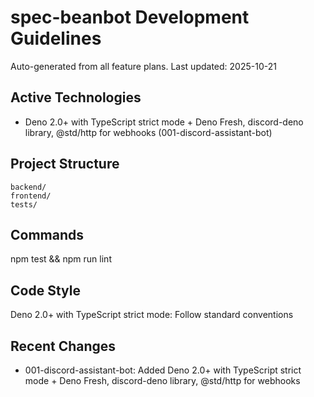 # spec-beanbot Development Guidelines

Auto-generated from all feature plans. Last updated: 2025-10-21

## Active Technologies
- Deno 2.0+ with TypeScript strict mode + Deno Fresh, discord-deno library, @std/http for webhooks (001-discord-assistant-bot)

## Project Structure
```
backend/
frontend/
tests/
```

## Commands
npm test && npm run lint

## Code Style
Deno 2.0+ with TypeScript strict mode: Follow standard conventions

## Recent Changes
- 001-discord-assistant-bot: Added Deno 2.0+ with TypeScript strict mode + Deno Fresh, discord-deno library, @std/http for webhooks

<!-- MANUAL ADDITIONS START -->
<!-- MANUAL ADDITIONS END -->
